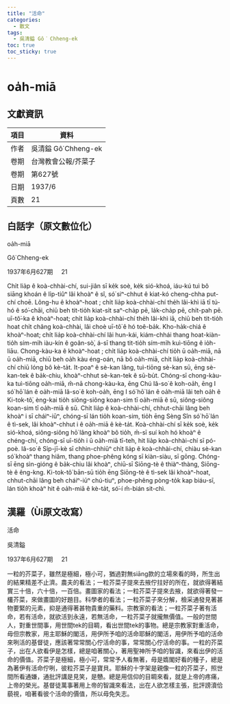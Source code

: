 ```yaml
---
title: "活命"
categories:
  - 散文
tags:
  - 吳清鎰 Gô͘ Chheng-ek
toc: true
toc_sticky: true
---
```


# oa̍h-miā

## 文獻資訊

| 項目 | 資料 |
|---|---|
| 作者 | 吳清鎰 Gô͘ Chheng-ek |
| 卷期 | 台灣教會公報/芥菜子 |
| 卷期 | 第627號 |
| 日期 | 1937/6 |
| 頁數 | 21 |

## 白話字（原文數位化）

oa̍h-miā

Gô͘ Chheng-ek

1937年6月627期     21

Chi̍t lia̍p ê koà-chhài-chí, sui-jiân sī ke̍k soè, ke̍k sió-khoá, iáu-kú tuì bô siāng khoán ê li̍p-tiûⁿ lâi khoàⁿ ê sî, só͘ siⁿ-chhut ê kiat-kó cheng-chha put-chí choē. Lông-hu ê khoàⁿ-hoat ; chi̍t lia̍p koà-chhài-chí the̍h lâi-khì iā tī tú-hó ê só͘-chāi, chiū beh tit-tio̍h kiat-si̍t saⁿ-cha̍p pē, la̍k-cha̍p pē, chi̍t-pah pē. uī-tô͘-ka ê khoàⁿ-hoat; chi̍t lia̍p koà-chhài-chí the̍h lâi-khì iā, chiū beh tit-tio̍h hoat chi̍t châng koà-chhài, lâi choè uī-tô͘ ê hó toê-ba̍k. Kho-ha̍k-chiá ê khoàⁿ-hoat; chi̍t lia̍p koà-chhài-chí lâi hun-kái, kiám-chhái thang hoat-kiàn-tio̍h sím-mi̍h iàu-kín ê goân-sò͘, á-sī thang tit-tio̍h sím-mi̍h kuì-tiōng ê io̍h-liāu. Chong-kàu-ka ê khoàⁿ-hoat ; chi̍t lia̍p koà-chhài-chí tio̍h ū oa̍h-miā, nā ū oa̍h-miā, chiū beh oa̍h kàu éng-oán, nā bô oa̍h-miā, chi̍t lia̍p koà-chhài-chí chiū lóng bô kè-ta̍t. It-poaⁿ ê sè-kan lâng, tuì-tiōng sè-kan sū, ēng sè-kan-tek ê ba̍k-chiu, khoàⁿ-chhut sè-kan-tek ê sū-bu̍t. Chóng-sī chong-kàu-ka tuì-tiōng oa̍h-miā, m̄-nā chong-kàu-ka, ēng Chú Iâ-so͘ ê koh-oa̍h, ēng I só͘ hō͘ lán ê oa̍h-miā Iâ-so͘ ê koh-oa̍h, ēng I só͘ hō͘ lán ê oa̍h-miā lâi teh oa̍h ê Ki-tok-tô͘, èng-kai tio̍h siông-siông koan-sim tī oa̍h-miā ê sū, siông-siông koan-sim tī oa̍h-miā ê sū. Chi̍t lia̍p ê koà-chhài-chí, chhut-chāi lâng beh khoàⁿ i sī cháiⁿ-iūⁿ, chóng-sī lán tio̍h koan-sim, tio̍h ēng Sèng Sîn só͘ hō͘ lán ê tì-sek, lâi khoàⁿ-chhut i ê oa̍h-miā ê kè-ta̍t. Koà-chhài-chí sī ke̍k soè, ke̍k sió-khoá, siông-siông hō͘ lâng khoàⁿ bô tio̍h, m̄-sī suí koh hó khoàⁿ ê chéng-chí, chóng-sī uī-tio̍h i ū oa̍h-miā tī-teh, hit lia̍p koà-chhài-chí sī pó-poè. Iâ-so͘ ê Si̍p-jī-kè sī chhin-chhiūⁿ chi̍t lia̍p ê koà-chhài-chí, chiàu sè-kan só͘ khoàⁿ thang hiâm, thang phoe-phêng kóng sī kiàn-siàu, sī gōng. Chóng-sī ēng sìn-gióng ê ba̍k-chiu lâi khoàⁿ, chiū-sī Siōng-tè ê thiàⁿ-thàng, Siōng-tè ê êng-kng. Ki-tok-tô͘ bān-sū tio̍h ēng Siōng-tè ê tì-sek lâi khoàⁿ-hoat, chhut-chāi lâng beh cháiⁿ-iūⁿ chú-tiuⁿ, phoe-phêng pòng-to̍k kap biáu-sī, lán tio̍h khoàⁿ hit ê oa̍h-miā ê kè-ta̍t, só͘-í m̄-bián sit-chì.

## 漢羅（Ùi原文改寫）

活命

吳清鎰

1937年6月627期     21

一粒的芥菜子，雖然是極細，極小可，猶過對無siāng款的立場來看的時，所生出的結果精差不止濟。農夫的看法；一粒芥菜子提來去掖佇拄好的所在，就欲得著結實三十倍，六十倍，一百倍。畫圖家的看法；一粒芥菜子提來去掖，就欲得著發一欉芥菜，來做畫圖的好題目。科學者的看法；一粒芥菜子來分解，檢采通發見著甚物要緊的元素，抑是通得著甚物貴重的藥料。宗教家的看法；一粒芥菜子著有活命，若有活命，就欲活到永遠，若無活命，一粒芥菜子就攏無價值。一般的世間人，對重世間事，用世間tek的目睭，看出世間tek的事物。總是宗教家對重活命，毋但宗教家，用主耶穌的閣活，用伊所予咱的活命耶穌的閣活，用伊所予咱的活命來咧活的基督徒，應該著常常關心佇活命的事，常常關心佇活命的事。一粒的芥菜子，出在人欲看伊是怎樣，總是咱著關心，著用聖神所予咱的智識，來看出伊的活命的價值。芥菜子是極細，極小可，常常予人看無著，毋是媠閣好看的種子，總是為著伊有活命佇咧，彼粒芥菜子是寶貝。耶穌的十字架是親像一粒的芥菜子，照世間所看通嫌，通批評講是見笑，是戇。總是用信仰的目睭來看，就是上帝的疼痛，上帝的榮光。基督徒萬事著用上帝的智識來看法，出在人欲怎樣主張，批評謗瀆佮藐視，咱著看彼个活命的價值，所以毋免失志。
